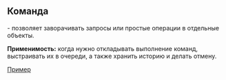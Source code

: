<h2>Команда</h2> - позволяет заворачивать запросы или простые операции в отдельные объекты.

**Применимость:** когда нужно откладывать выполнение команд, выстраивать их в очереди, 
а также хранить историю и делать отмену.

<a href='https://github.com/isys35/hints/blob/master/patterns/codes/command.py'>Пример</a>